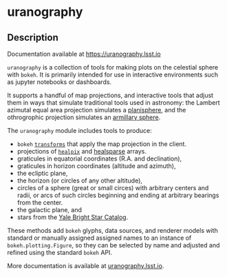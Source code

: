 # uranography

## Description

Documentation available at https://uranography.lsst.io

`uranography` is a collection of tools for making plots on the celestial sphere with `bokeh`.
It is primarily intended for  use in interactive environments such as jupyter notebooks or dashboards.

It supports a handful of map projections, and interactive tools that adjust them in ways that simulate traditional tools
used in astronomy:
the Lambert azimutal equal area projection simulates a [planisphere](https://en.wikipedia.org/wiki/Planisphere),
and the othrogrophic projection simulates an [armillary sphere](https://en.wikipedia.org/wiki/Armillary_sphere).

The `uranography` module includes tools to produce:
- `bokeh` [`transforms`](https://docs.bokeh.org/en/latest/docs/reference/transform.html) that apply the map projection in the client.
- projections of [`healpix`](https://healpix.jpl.nasa.gov/) and [healsparse](https://github.com/LSSTDESC/healsparse) arrays.  
- graticules in equatorial coordinates (R.A. and declination),
- graticules in horizon coordinates (altitude and azimuth),
- the ecliptic plane,
- the horizon (or circles of any other altitude),
- circles of a sphere (great or small circes) with arbitrary centers and radii, or arcs of such circles beginning and ending at arbitrary bearings from the center.
- the galactic plane, and
- stars from the [Yale Bright Star Catalog](http://tdc-www.harvard.edu/catalogs/bsc5.html).

These methods add `bokeh` glyphs, data sources, and renderer models with standard or manually assigned assigned names to an instance of `bokeh.plotting.Figure`, so they can be selected by name and adjusted and refined using the standard `bokeh` API.

More documentation is available at [uranography.lsst.io](https://uranography.lsst.io).